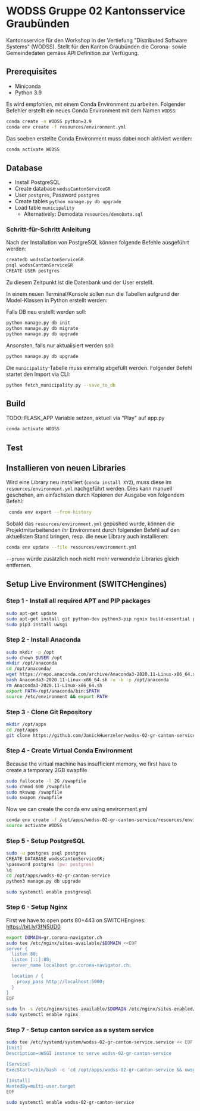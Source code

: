 # WODSS Gruppe 02 Kantonsservice Graubünden

Kantonsservice für den Workshop in der Vertiefung "Distributed Software Systems" (WODSS). Stellt für den Kanton Graubünden die Corona- sowie Gemeindedaten gemäss API Definition zur Verfügung.



## Prerequisites
- Miniconda
- Python 3.9

Es wird empfohlen, mit einem Conda Environment zu arbeiten.
Folgender Befehler erstellt ein neues Conda Environment mit dem Namen `WODSS`:
``` zsh / CMD
conda create -n WODSS python=3.9
conda env create -f resources/environment.yml
```

Das soeben erstellte Conda Environment muss dabei noch aktiviert werden:
``` zsh /CMD
conda activate WODSS
```

## Database
- Install PostgreSQL
- Create database `wodssCantonServiceGR`
- User `postgres`, Password `postgres`
- Create tables `python manage.py db upgrade`
- Load table `municipality`
    - Alternatively: Demodata `resources/demoData.sql`

### Schritt-für-Schritt Anleitung
Nach der Installation von PostgreSQL können folgende Befehle ausgeführt werden:
``` ZSH / CMD
createdb wodssCantonServiceGR
psql wodssCantonServiceGR
CREATE USER postgres 
```

Zu diesem Zeitpunkt ist die Datenbank und der User erstellt.

In einem neuen Terminal/Konsole sollen nun die Tabellen aufgrund der Model-Klassen in Python erstellt werden:

Falls DB neu erstellt werden soll:
```ZSH / CMD
python manage.py db init
python manage.py db migrate
python manage.py db upgrade
```

Ansonsten, falls nur aktualisiert werden soll: 
```ZSH / CMD
python manage.py db upgrade
```

Die `municipality`-Tabelle muss einmalig abgefüllt werden. Folgender Befehl startet den Import via CLI:
```ZSH / CMD
python fetch_municipality.py --save_to_db
```

## Build
TODO: FLASK_APP Variable setzen, aktuell via "Play" auf app.py
``` ZSH / CMD
conda activate WODSS
```

## Test

## Installieren von neuen Libraries
Wird eine Library neu installiert (`conda install XYZ`), muss diese im `resources/environment.yml` nachgeführt werden.
Dies kann manuell geschehen, am einfachsten durch Kopieren der Ausgabe von folgendem Befehl:
``` zsh / CMD
 conda env export --from-history
```

Sobald das `resources/environment.yml` gepushed wurde, können die Projektmitarbeitenden ihr Environment durch folgenden Befehl auf den aktuellsten Stand bringen, resp. die neue Library auch installieren:

``` zsh / CMD
conda env update --file resources/environment.yml
```

`--prune` würde zusätzlich noch nicht mehr verwendete Libraries gleich entfernen.


## Setup Live Environment (SWITCHengines)

### Step 1 - Install all required APT and PIP packages
``` ZSH / CMD
sudo apt-get update
sudo apt-get install git python-dev python3-pip ngnix build-essential postgresql postgresql-contrib
sudo pip3 install uwsgi
```

### Step 2 - Install Anaconda
``` ZSH / CMD
sudo mkdir -p /opt
sudo chown $USER /opt
mkdir /opt/anaconda
cd /opt/anaconda/
wget https://repo.anaconda.com/archive/Anaconda3-2020.11-Linux-x86_64.sh
bash Anaconda3-2020.11-Linux-x86_64.sh -u -b -p /opt/anaconda
rm Anaconda3-2020.11-Linux-x86_64.sh
export PATH=/opt/anaconda/bin:$PATH
source /etc/environment && export PATH
```

### Step 3 - Clone Git Repository
``` ZSH / CMD
mkdir /opt/apps
cd /opt/apps
git clone https://github.com/JanickHuerzeler/wodss-02-gr-canton-service.git
```

### Step 4 - Create Virtual Conda Environment
Because the virtual machine has insufficient memory, we first have to create a temporary 2GB swapfile
``` ZSH / CMD
sudo fallocate -l 2G /swapfile
sudo chmod 600 /swapfile
sudo mkswap /swapfile
sudo swapon /swapfile
```
Now we can create the conda env using environment.yml 
``` ZSH / CMD
conda env create -f /opt/apps/wodss-02-gr-canton-service/resources/environment.yml
source activate WODSS
```

### Step 5 - Setup PostgreSQL
``` ZSH / CMD
sudo -u postgres psql postgres
CREATE DATABASE wodssCantonServiceGR;
\password postgres (pw: postgres)
\q
cd /opt/apps/wodss-02-gr-canton-service
python3 manage.py db upgrade

sudo systemctl enable postgresql
```

### Step 6 - Setup Nginx
First we have to open ports 80+443 on SWITCHEngines: https://bit.ly/3fN5UD0
``` ZSH / CMD
export DOMAIN=gr.corona-navigator.ch
sudo tee /etc/nginx/sites-available/$DOMAIN <<EOF
server {
  listen 80;
  listen [::]:80;
  server_name localhost gr.corona-navigator.ch;

  location / {
    proxy_pass http://localhost:5000;
  }
}
EOF

sudo ln -s /etc/nginx/sites-available/$DOMAIN /etc/nginx/sites-enabled/$DOMAIN
sudo systemctl enable nginx
```
### Step 7 - Setup canton service as a system service
``` ZSH / CMD
sudo tee /etc/systemd/system/wodss-02-gr-canton-service.service << EOF
[Unit]
Description=uWSGI instance to serve wodss-02-gr-canton-service

[Service]
ExecStart=/bin/bash -c 'cd /opt/apps/wodss-02-gr-canton-service && uwsgi -H /opt/anaconda/envs/WODSS resources/uwsgi.ini'

[Install]
WantedBy=multi-user.target
EOF

sudo systemctl enable wodss-02-gr-canton-service
```
